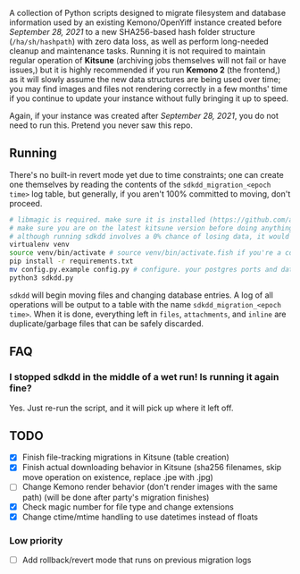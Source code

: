 A collection of Python scripts designed to migrate filesystem and database information used by an existing Kemono/OpenYiff instance created before *September 28, 2021* to a new SHA256-based hash folder structure (`/ha/sh/hashpath`) with zero data loss, as well as perform long-needed cleanup and maintenance tasks. Running it is not required to maintain regular operation of __Kitsune__ (archiving jobs themselves will not fail or have issues,) but it is highly recommended if you run __Kemono 2__ (the frontend,) as it will slowly assume the new data structures are being used over time; you may find images and files not rendering correctly in a few months' time if you continue to update your instance without fully bringing it up to speed.

Again, if your instance was created after *September 28, 2021*, you do not need to run this. Pretend you never saw this repo.

## Running
There's no built-in revert mode yet due to time constraints; one can create one themselves by reading the contents of the `sdkdd_migration_<epoch time>` log table, but generally, if you aren't 100% committed to moving, don't proceed.

```bash
# libmagic is required. make sure it is installed (https://github.com/ahupp/python-magic#installation)
# make sure you are on the latest kitsune version before doing anything
# although running sdkdd involves a 0% chance of losing data, it would still be extremely wise to back up your db
virtualenv venv
source venv/bin/activate # source venv/bin/activate.fish if you're a cool kid
pip install -r requirements.txt
mv config.py.example config.py # configure. your postgres ports and data folders need to be exposed/mounted to the host respectively.
python3 sdkdd.py
```

`sdkdd` will begin moving files and changing database entries. A log of all operations will be output to a table with the name `sdkdd_migration_<epoch time>`. When it is done, everything left in `files`, `attachments`, and `inline` are duplicate/garbage files that can be safely discarded.

## FAQ
### I stopped sdkdd in the middle of a wet run! Is running it again fine?
Yes. Just re-run the script, and it will pick up where it left off.

## TODO
- [x] Finish file-tracking migrations in Kitsune (table creation)
- [x] Finish actual downloading behavior in Kitsune (sha256 filenames, skip move operation on existence, replace .jpe with .jpg)
- [ ] Change Kemono render behavior (don't render images with the same path) (will be done after party's migration finishes)
- [x] Check magic number for file type and change extensions
- [x] Change ctime/mtime handling to use datetimes instead of floats
### Low priority
- [ ] Add rollback/revert mode that runs on previous migration logs
